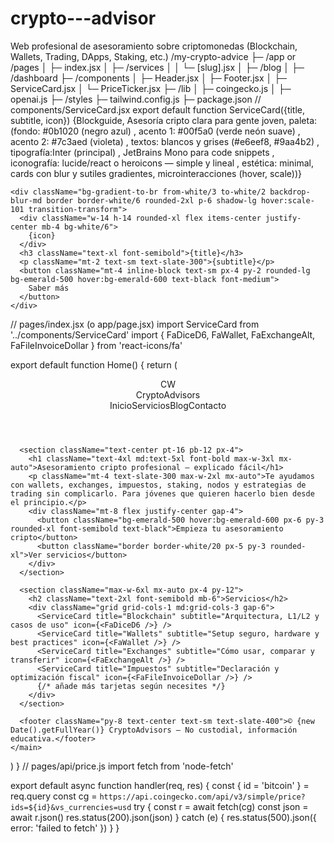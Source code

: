 # crypto---advisor
Web profesional de asesoramiento sobre criptomonedas (Blockchain, Wallets, Trading, DApps, Staking, etc.)
/my-crypto-advice
├─ /app or /pages
│  ├─ index.jsx
│  ├─ /services
│  │   └─ [slug].jsx
│  ├─ /blog
│  ├─ /dashboard
├─ /components
│  ├─ Header.jsx
│  ├─ Footer.jsx
│  ├─ ServiceCard.jsx
│  └─ PriceTicker.jsx
├─ /lib
│  ├─ coingecko.js
│  ├─ openai.js
├─ /styles
├─ tailwind.config.js
├─ package.json
// components/ServiceCard.jsx
export default function ServiceCard({title, subtitle, icon}) {Blockguide,  Asesoría cripto clara para gente joven, paleta: (fondo: #0b1020 (negro azul) , acento 1: #00f5a0 (verde neón suave) , acento 2: #7c3aed (violeta) , textos: blancos y grises (#e6eef8, #9aa4b2) , tipografía:Inter (principal) , JetBrains Mono para code snippets , iconografía: lucide/react o heroicons — simple y lineal , estética: minimal, cards con blur y sutiles gradientes, microinteracciones (hover, scale))}

    <div className="bg-gradient-to-br from-white/3 to-white/2 backdrop-blur-md border border-white/6 rounded-2xl p-6 shadow-lg hover:scale-101 transition-transform">
      <div className="w-14 h-14 rounded-xl flex items-center justify-center mb-4 bg-white/6">
        {icon}
      </div>
      <h3 className="text-xl font-semibold">{title}</h3>
      <p className="mt-2 text-sm text-slate-300">{subtitle}</p>
      <button className="mt-4 inline-block text-sm px-4 py-2 rounded-lg bg-emerald-500 hover:bg-emerald-600 text-black font-medium">
        Saber más
      </button>
    </div>
  
// pages/index.jsx  (o app/page.jsx)
import ServiceCard from '../components/ServiceCard'
import { FaDiceD6, FaWallet, FaExchangeAlt, FaFileInvoiceDollar } from 'react-icons/fa'

export default function Home() {
  return (
    <main className="min-h-screen bg-gradient-to-b from-slate-900 via-black to-slate-900 text-white">
      <header className="max-w-6xl mx-auto py-6 px-4 flex justify-between items-center">
        <div className="flex items-center gap-3">
          <div className="w-10 h-10 bg-gradient-to-br from-emerald-400 to-violet-500 rounded-xl flex items-center justify-center font-bold">CW</div>
          <span className="font-semibold">CryptoAdvisors</span>
        </div>
        <nav className="flex gap-6">
          <a>Inicio</a><a>Servicios</a><a>Blog</a><a>Contacto</a>
        </nav>
      </header>

      <section className="text-center pt-16 pb-12 px-4">
        <h1 className="text-4xl md:text-5xl font-bold max-w-3xl mx-auto">Asesoramiento cripto profesional — explicado fácil</h1>
        <p className="mt-4 text-slate-300 max-w-2xl mx-auto">Te ayudamos con wallets, exchanges, impuestos, staking, nodos y estrategias de trading sin complicarlo. Para jóvenes que quieren hacerlo bien desde el principio.</p>
        <div className="mt-8 flex justify-center gap-4">
          <button className="bg-emerald-500 hover:bg-emerald-600 px-6 py-3 rounded-xl font-semibold text-black">Empieza tu asesoramiento cripto</button>
          <button className="border border-white/20 px-5 py-3 rounded-xl">Ver servicios</button>
        </div>
      </section>

      <section className="max-w-6xl mx-auto px-4 py-12">
        <h2 className="text-2xl font-semibold mb-6">Servicios</h2>
        <div className="grid grid-cols-1 md:grid-cols-3 gap-6">
          <ServiceCard title="Blockchain" subtitle="Arquitectura, L1/L2 y casos de uso" icon={<FaDiceD6 />} />
          <ServiceCard title="Wallets" subtitle="Setup seguro, hardware y best practices" icon={<FaWallet />} />
          <ServiceCard title="Exchanges" subtitle="Cómo usar, comparar y transferir" icon={<FaExchangeAlt />} />
          <ServiceCard title="Impuestos" subtitle="Declaración y optimización fiscal" icon={<FaFileInvoiceDollar />} />
          {/* añade más tarjetas según necesites */}
        </div>
      </section>

      <footer className="py-8 text-center text-sm text-slate-400">© {new Date().getFullYear()} CryptoAdvisors — No custodial, información educativa.</footer>
    </main>
  )
}
// pages/api/price.js
import fetch from 'node-fetch'

export default async function handler(req, res) {
  const { id = 'bitcoin' } = req.query
  const cg = `https://api.coingecko.com/api/v3/simple/price?ids=${id}&vs_currencies=usd`
  try {
    const r = await fetch(cg)
    const json = await r.json()
    res.status(200).json(json)
  } catch (e) {
    res.status(500).json({ error: 'failed to fetch' })
  }
}
